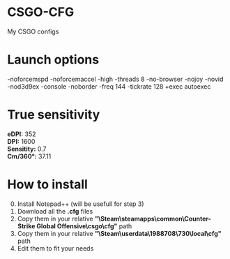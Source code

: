 # CSGO-CFG
My CSGO configs

# Launch options
-noforcemspd -noforcemaccel -high -threads 8 -no-browser -nojoy -novid -nod3d9ex -console -noborder -freq 144 -tickrate 128 +exec autoexec

# True sensitivity
**eDPI:** 352<br> 
**DPI:** 1600<br>
**Sensitity:** 0.7<br>
**Cm/360°:** 37.11<br>

# How to install
0. Install Notepad++ (will be usefull for step 3)
1. Download all the **.cfg** files
2. Copy them in your relative **"\Steam\steamapps\common\Counter-Strike Global Offensive\csgo\cfg"** path
3. Copy them in your relative **"\Steam\userdata\1988708\730\local\cfg"** path
4. Edit them to fit your needs
